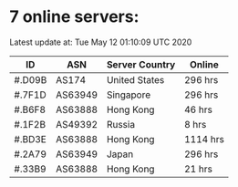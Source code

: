 # 7 online servers:

Latest update at: Tue May 12 01:10:09 UTC 2020

| ID | ASN | Server Country | Online |
| -- | --- | -------------- | ------ |
| #.D09B | AS174 | United States | 296 hrs |
| #.7F1D | AS63949 | Singapore | 296 hrs |
| #.B6F8 | AS63888 | Hong Kong | 46 hrs |
| #.1F2B | AS49392 | Russia | 8 hrs |
| #.BD3E | AS63888 | Hong Kong | 1114 hrs |
| #.2A79 | AS63949 | Japan | 296 hrs |
| #.33B9 | AS63888 | Hong Kong | 21 hrs |


